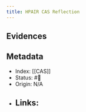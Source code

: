 ```yaml
---
title: HPAIR CAS Reflection
---
```




## Evidences


## Metadata
- Index: [[CAS]]
- Status: #🌲  
- Origin: N/A
- Links:
	- 